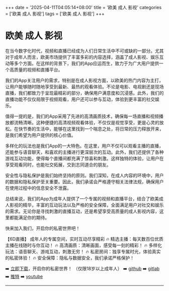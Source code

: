+++
date = '2025-04-11T04:05:14+08:00'
title = '欧美 成人 影视'
categories = ['欧美 成人 影视']
tags = ['欧美 成人 影视']
+++

# 欧美 成人 影视

在当今数字化时代，视频和直播已经成为人们日常生活中不可或缺的一部分。尤其对于成年人而言，欧美市场提供了丰富多彩的内容选择，涵盖了成人影视、娱乐互动等多个方面。在这样的背景下，我们的App应运而生，致力于为广大用户提供一个高质量的视频和直播平台。

我们的App关注用户的需求，特别是在成人影视方面，以欧美的热门内容为主打，让用户能够随时随地享受到最新、最热的观看体验。不论是电影、电视剧还是现场直播，我们都致力于呈现最精彩的部分，确保用户满意度和沉浸感。此外，我们的直播功能不仅仅局限于视频观看，用户还可以参与互动，体验到更丰富的社交娱乐。

值得一提的是，我们的App采用了先进的高清画质技术，确保每一场直播和视频播放都流畅清晰。这种便捷的高清视频观看体验，不仅仅是视觉享受，更是心灵的放松。在快节奏的生活中，能够在这里找到一个喘息之处，将日常的压力释放开来，是我们希望为用户提供的核心价值。

多样化的玩法也是我们App的一大特色。在这里，用户不仅可以观看主播的直播，还能参与语音聊天，和喜欢的主播进行更深层次的互动。此外，我们还提供了各种游戏互动功能，使得每个直播间都充满了惊喜和刺激。这样独特的体验，让用户在享受观看同时，也能社交拓展，交到志同道合的朋友。

安全性与隐私保护是我们始终坚持的原则。我们深知，在成人内容的环境中，用户的数据和隐私保护至关重要。因此，我们承诺会严格遵守相关法律法规，确保用户在使用过程中的信息安全不泄露。

总结来说，我们的App为成年人提供了一个专属的视频和直播平台，结合了欧美成人影视的精华，丰富的互动玩法以及严格的安全保障，全面满足用户对社交和娱乐的需求。无论你是寻找刺激的直播互动，还是希望享受高质量的成人影视内容，这里都能满足你的期待。

快来加入我们，开启你的私密世界吧！

【6D直播】
成年人的专属空间，实时互动尽享精彩
🔥 精选主播：每天数百位优质主播在线随时与你互动！
🔥 高清画质：清晰画面，感受每一刻的精彩！
🔥 多样化玩法：语音聊天、游戏互动，刺激无穷！
🔥 私密房间：独享专属时光，体验真实的私密体验！
🔥 安全保障：隐私与数据安全，我们承诺严格保护！

➡️ [立即下载](https://down123.s3.ap-east-1.amazonaws.com/down/down.html?channelCode=blog)，开启你的私密世界！
（仅限18岁以上成年人）
➡️ [github](https://aldult-live.github.io/)
➡️ [gitlab](https://seo-09598d.gitlab.io/)
➡️ [推特](https://x.com/wegame33)
➡️ [youtube](https://www.youtube.com/@6Dlive)

---
